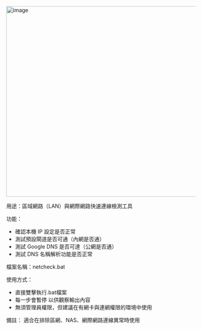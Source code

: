 <img width="972" height="508" alt="image" src="https://github.com/user-attachments/assets/8fc47708-69ac-4b3f-b76c-70b219b2fa44" />

用途：區域網路（LAN）與網際網路快速連線檢測工具

功能：
- 確認本機 IP 設定是否正常
- 測試預設閘道是否可通（內網是否通）
- 測試 Google DNS 是否可達（公網是否通）
- 測試 DNS 名稱解析功能是否正常

檔案名稱：netcheck.bat

使用方式：

- 直接雙擊執行.bat檔案
- 每一步會暫停 以供觀察輸出內容
- 無須管理員權限，但建議在有網卡與連網權限的環境中使用

備註：
適合在排除區網、NAS、網際網路連線異常時使用

